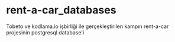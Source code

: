 # rent-a-car_databases
Tobeto ve kodlama.io işbirliği ile gerçekleştirilen kampın rent-a-car projesinin postgresql database'i
